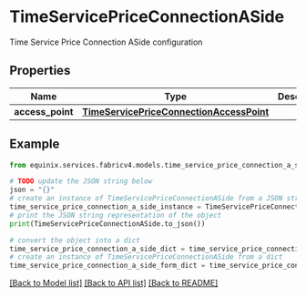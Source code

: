 # TimeServicePriceConnectionASide

Time Service Price Connection ASide configuration

## Properties

Name | Type | Description | Notes
------------ | ------------- | ------------- | -------------
**access_point** | [**TimeServicePriceConnectionAccessPoint**](TimeServicePriceConnectionAccessPoint.md) |  | [optional] 

## Example

```python
from equinix.services.fabricv4.models.time_service_price_connection_a_side import TimeServicePriceConnectionASide

# TODO update the JSON string below
json = "{}"
# create an instance of TimeServicePriceConnectionASide from a JSON string
time_service_price_connection_a_side_instance = TimeServicePriceConnectionASide.from_json(json)
# print the JSON string representation of the object
print(TimeServicePriceConnectionASide.to_json())

# convert the object into a dict
time_service_price_connection_a_side_dict = time_service_price_connection_a_side_instance.to_dict()
# create an instance of TimeServicePriceConnectionASide from a dict
time_service_price_connection_a_side_form_dict = time_service_price_connection_a_side.from_dict(time_service_price_connection_a_side_dict)
```
[[Back to Model list]](../README.md#documentation-for-models) [[Back to API list]](../README.md#documentation-for-api-endpoints) [[Back to README]](../README.md)


